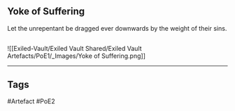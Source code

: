 ## Yoke of Suffering
Let the unrepentant be dragged ever downwards by the weight of their sins.
##
![[Exiled-Vault/Exiled Vault Shared/Exiled Vault Artefacts/PoE1/_Images/Yoke of Suffering.png]]

---
## Tags
#Artefact
#PoE2